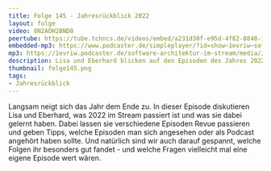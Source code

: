 ```yaml
---
title: Folge 145 - Jahresrückblick 2022 
layout: folge
video: 8N2AOH2BND8
peertube: https://tube.tchncs.de/videos/embed/a231d30f-e95d-4f82-8848-1f825b4077e8
embedded-mp3: https://www.podcaster.de/simpleplayer/?id=show~1evriw~software-architektur-im-stream~pod-d18fe3f793e33b62cb85425538&v=1669986966
mp3: https://1evriw.podcaster.de/software-architektur-im-stream/media/Jahresrueckblick_2022.mp3
description: Lisa und Eberhard blicken auf den Episoden des Jahres 2022 zurück
thumbnail: folge145.png
tags:
- Jahresrückblick
---
```


Langsam neigt sich das Jahr dem Ende zu. In dieser Episode diskutieren
Lisa und Eberhard, was 2022 im Stream passiert ist und was sie dabei
gelernt haben. Dabei lassen sie verschiedene Episoden Revue passieren
und geben Tipps, welche Episoden man sich angesehen oder als Podcast
angehört haben sollte. Und natürlich sind wir auch darauf gespannt,
welche Folgen ihr besonders gut fandet - und welche Fragen vielleicht
mal eine eigene Episode wert wären.
